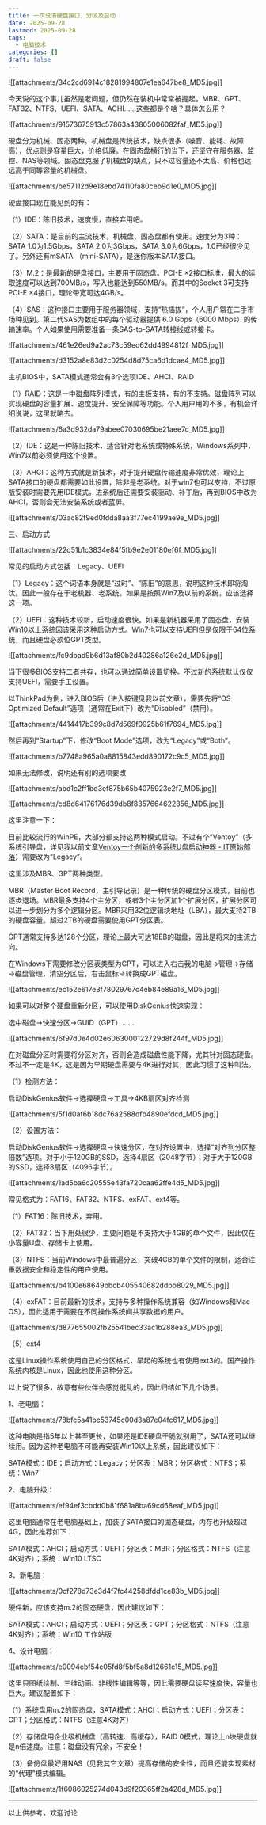 ```yaml
---
title: 一次说清硬盘接口、分区及启动
date: 2025-09-28
lastmod: 2025-09-28
tags:
  - 电脑技术
categories: []
draft: false
---
```

![[attachments/34c2cd6914c18281994807e1ea647be8_MD5.jpg]]

今天说的这个事儿虽然是老问题，但仍然在装机中常常被提起。MBR、GPT、FAT32、NTFS、UEFI、SATA、ACHI……这些都是个啥？具体怎么用？

![[attachments/91573675913c57863a43805006082faf_MD5.jpg]]

硬盘分为机械、固态两种。机械盘是传统技术，缺点很多（噪音、能耗、故障高），优点则是容量巨大，价格低廉。在固态盘横行的当下，还坚守在服务器、监控、NAS等领域。固态盘克服了机械盘的缺点，只不过容量还不太高、价格也远远高于同等容量的机械盘。

![[attachments/be57112d9e18ebd74110fa80ceb9d1e0_MD5.jpg]]

硬盘接口现在能见到的有：

（1）IDE：陈旧技术，速度慢，直接弃用吧。

（2）SATA：是目前的主流技术，机械盘、固态盘都有使用。速度分为3种：SATA 1.0为1.5Gbps，SATA 2.0为3Gbps，SATA 3.0为6Gbps，1.0已经很少见了。另外还有mSATA （mini-SATA），是迷你版本SATA接口。

（3）M.2：是最新的硬盘接口，主要用于固态盘。PCI-E ×2接口标准，最大的读取速度可以达到700MB/s，写入也能达到550MB/s。而其中的Socket 3可支持PCI-E ×4接口，理论带宽可达4GB/s。

（4）SAS：这种接口主要用于服务器领域，支持“热插拔”，个人用户常在二手市场种见到。第二代SAS为数组中的每个驱动器提供 6.0 Gbps（6000 Mbps）的传输速率。个人如果使用需要准备一条SAS-to-SATA转接线或转接卡。

![[attachments/461e26ed9a2ac73c59ed62dd4994812f_MD5.jpg]]

![[attachments/d3152a8e83d2c0254d8d75ca6d1dcae4_MD5.jpg]]

主机BIOS中，SATA模式通常会有3个选项IDE、AHCI、RAID

（1）RAID：这是一中磁盘阵列模式，有的主板支持，有的不支持。磁盘阵列可以实现硬盘的容量扩展、速度提升、安全保障等功能。个人用户用的不多，有机会详细说说，这里就略去。

![[attachments/6a3d932da79abee07030695be21aee7c_MD5.jpg]]

（2）IDE：这是一种陈旧技术，适合针对老系统或特殊系统，Windows系列中，Win7以前必须使用这个设置。

（3）AHCI：这种方式就是新技术，对于提升硬盘传输速度非常优效，理论上SATA接口的硬盘都需要如此设置，除非是老系统。对于win7也可以支持，不过原版安装时需要先用IDE模式，进系统后还需要安装驱动、补丁后，再到BIOS中改为AHCI，否则会无法安装系统或者蓝屏。

![[attachments/03ac82f9ed0fdda8aa3f77ec4199ae9e_MD5.jpg]]

三、启动方式

![[attachments/22d51b1c3834e84f5fb9e2e01180ef6f_MD5.jpg]]

常见的启动方式包括：Legacy、UEFI

（1）Legacy：这个词语本身就是“过时”、“陈旧”的意思，说明这种技术即将淘汰。因此一般存在于老机器、老系统。如果是按照Win7及以前的系统，应该选择这一项。

（2）UEFI：这种技术较新，启动速度很快。如果是新机器采用了固态盘，安装Win10以上系统因该采用这种启动方式。Win7也可以支持UEFI但是仅限于64位系统，而且硬盘必须位GPT类型。

![[attachments/fc9dbad9b6d13af80b2d40286a126e2d_MD5.jpg]]

当下很多BIOS支持二者共存，也可以通过简单设置切换。不过新的系统默认仅仅支持UEFI，需要手工设置。

以ThinkPad为例，进入BIOS后（进入按键见我以前文章），需要先将“OS Optimized Default”选项（通常在Exit下）改为“Disabled”（禁用）。

![[attachments/4414417b399c8d7d569f0925b61f7694_MD5.jpg]]

然后再到“Startup”下，修改“Boot Mode”选项，改为“Legacy”或“Both”。

![[attachments/b7748a965a0a8815843edd890172c9c5_MD5.jpg]]

如果无法修改，说明还有别的选项要改

![[attachments/abd1c2ff1bd3ef875b65b4075923e2f7_MD5.jpg]]

![[attachments/cd8d64176176d39db8f8357664622356_MD5.jpg]]

这里注意一下：

目前比较流行的WinPE，大部分都支持这两种模式启动。不过有个“Ventoy”（多系统引导盘，详见我以前文章[Ventoy一个创新的多系统U盘启动神器 - IT原始部落](https://www.eit08.top/archives/400)）需要改为“Legacy”。

这里涉及MBR、GPT两种类型。

MBR（Master Boot Record，主引导记录）是一种传统的硬盘分区模式，目前也逐步退场。MBR最多支持4个主分区，或者3个主分区加1个扩展分区，扩展分区可以进一步划分为多个逻辑分区。MBR采用32位逻辑块地址（LBA），最大支持2TB的硬盘容量。超过2TB的硬盘需要使用GPT分区表。

GPT通常支持多达128个分区，理论上最大可达18EB的磁盘，因此是将来的主流方向。

在Windows下需要修改分区表类型为GPT，可以进入右击我的电脑→管理→存储→磁盘管理，清空分区后，右击鼠标→转换成GPT磁盘。

![[attachments/ec152e617e3f78029767c4eb84e89a16_MD5.jpg]]

如果可以对整个硬盘重新分区，可以使用DiskGenius快速实现：

选中磁盘→快速分区→GUID（GPT）……

![[attachments/6f97d0e4d02e6063000122729d8f244f_MD5.jpg]]

在对磁盘分区时需要将分区对齐，否则会造成磁盘性能下降，尤其针对固态硬盘。不过不一定是4K，这是因为早期硬盘需要与4K进行对其，因此习惯了这种叫法。

（1）检测方法：

启动DiskGenius软件→选择硬盘→工具→4KB扇区对齐检测

![[attachments/5f1d0af6b18dc76a2588dfb4890efdcd_MD5.jpg]]

（2）设置方法：

启动DiskGenius软件→选择硬盘→快速分区，在对齐设置中，选择“对齐到分区整倍数”选项。对于小于120GB的SSD，选择4扇区（2048字节）；对于大于120GB的SSD，选择8扇区（4096字节）。

![[attachments/1ad5ba6c20555e43fa720caa62ffe4d5_MD5.jpg]]

常见格式为：FAT16、FAT32、NTFS、exFAT、ext4等。

（1）FAT16：陈旧技术，弃用。

（2）FAT32：当下用处很少，主要问题是不支持大于4GB的单个文件，因此仅在小容量U盘、存储卡上使用。

（3）NTFS：当前Windows中最普遍分区，突破4GB的单个文件的限制，适合注重数据安全和稳定性的用户使用。

![[attachments/b4100e68649bbcb405540682ddbb8029_MD5.jpg]]

（4）exFAT：目前最新的技术，支持与多种操作系统兼容（如Windows和Mac OS），因此适用于需要在不同操作系统间共享数据的用户。

![[attachments/d877655002fb25541bec33ac1b288ea3_MD5.jpg]]

（5）ext4

这是Linux操作系统使用自己的分区格式，早起的系统也有使用ext3的。国产操作系统内核是Linux，因此也使用这种分区。

以上说了很多，故意有些伙伴会感觉挺乱的，因此归结如下几个场景。

1、老电脑：

![[attachments/78bfc5a41bc53745c00d3a87e04fc617_MD5.jpg]]

这种电脑是指5年以上甚至更长，如果还是IDE硬盘干脆就别用了，SATA还可以继续用。因为这种老电脑不可能再安装Win10以上系统，因此建议如下：

SATA模式：IDE；启动方式：Legacy；分区表：MBR；分区格式：NTFS；系统：Win7

2、电脑升级：

![[attachments/ef94ef3cbdd0b81f681a8ba69cd68eaf_MD5.jpg]]

这里电脑通常在老电脑基础上，加装了SATA接口的固态硬盘，内存也升级超过4G，因此推荐如下：

SATA模式：AHCI；启动方式：UEFI；分区表：MBR；分区格式：NTFS（注意4K对齐）；系统：Win10 LTSC

3、新电脑：

![[attachments/0cf278d73e3d4f7fc44258dfdd1ce83b_MD5.jpg]]

硬件新，应该支持m.2的固态硬盘，因此建议如下：

SATA模式：AHCI；启动方式：UEFI；分区表：GPT；分区格式：NTFS（注意4K对齐）；系统：Win10 工作站版

4、设计电脑：

![[attachments/e0094ebf54c05fd8f5bf5a8d12661c15_MD5.jpg]]

这里只图纸绘制、三维动画、非线性编辑等等，因此需要硬盘读写速度快，容量也巨大。建议配置如下：

（1）系统盘用m.2的固态盘，SATA模式：AHCI；启动方式：UEFI；分区表：GPT；分区格式：NTFS（注意4K对齐）

（2）存储盘用企业级机械盘（高转速、高缓存），RAID 0模式，理论上n块硬盘就是n倍速度。注意：磁盘没有冗余，不安全！

（3）备份盘最好用NAS（见我其它文章）提高存储的安全性，而且还能实现素材的“代理”模式编辑。

![[attachments/1f6086025274d043d9f20365ff2a428d_MD5.jpg]]

* * *

以上供参考，欢迎讨论